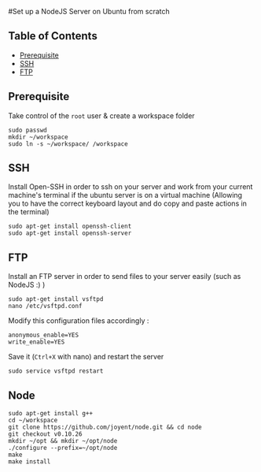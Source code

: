 #Set up a NodeJS Server on Ubuntu from scratch

## Table of Contents

* [Prerequisite](#Prerequisite)
* [SSH](#ssh)
* [FTP](#ftp)


## Prerequisite

Take control of the  `root` user & create a workspace folder

```
sudo passwd
mkdir ~/workspace
sudo ln -s ~/workspace/ /workspace
```

## SSH

Install Open-SSH in order to ssh on your server and work from your current machine's terminal if the ubuntu server is on a virtual machine (Allowing you to have the correct keyboard layout and do copy and paste actions in the terminal)

```
sudo apt-get install openssh-client
sudo apt-get install openssh-server
```

## FTP

Install an FTP server in order to send files to your server easily (such as NodeJS :) )

```
sudo apt-get install vsftpd
nano /etc/vsftpd.conf
```

Modify this configuration files accordingly :

```
anonymous_enable=YES
write_enable=YES
```

Save it (`Ctrl+X` with nano) and restart the server

```
sudo service vsftpd restart
```

## Node

```
sudo apt-get install g++
cd ~/workspace
git clone https://github.com/joyent/node.git && cd node
git checkout v0.10.26
mkdir ~/opt && mkdir ~/opt/node
./configure --prefix=~/opt/node
make
make install
```

